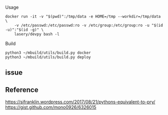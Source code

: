 Usage
```
docker run -it -v "$(pwd)":/tmp/data -e HOME=/tmp --workdir=/tmp/data \
    -v /etc/passwd:/etc/passwd:ro -v /etc/group:/etc/group:ro -u "$(id -u)":"$(id -g)" \
    lasery/devpy bash -l
```


Build
```
python3 ~/mbuild/utils/build.py docker
python3 ~/mbuild/utils/build.py deploy

```

## issue

## Reference
https://sifranklin.wordpress.com/2017/08/21/pythons-equivalent-to-pry/
https://gist.github.com/mono0926/6326015
